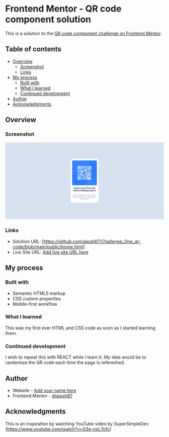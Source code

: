 # Frontend Mentor - QR code component solution

This is a solution to the [QR code component challenge on Frontend Mentor](https://www.frontendmentor.io/challenges/qr-code-component-iux_sIO_H). 

## Table of contents

- [Overview](#overview)
  - [Screenshot](#screenshot)
  - [Links](#links)
- [My process](#my-process)
  - [Built with](#built-with)
  - [What I learned](#what-i-learned)
  - [Continued development](#continued-development)
- [Author](#author)
- [Acknowledgments](#acknowledgments)

## Overview

### Screenshot

![](./screenshot.png)

### Links

- Solution URL: [https://github.com/ajosh87/Challenge_One_qr-code/blob/main/public/home.html]
- Live Site URL: [Add live site URL here](https://your-live-site-url.com)

## My process

### Built with

- Semantic HTML5 markup
- CSS custom properties
- Mobile-first workflow

### What I learned

This was my first ever HTML and CSS code as soon as I started learning them.

### Continued development

I wish to repeat this with REACT while I learn it. My idea would be to randomize the QR code each time the page is refereshed.

## Author

- Website - [Add your name here](https://www.your-site.com)
- Frontend Mentor - [@ajosh87](https://www.frontendmentor.io/profile/ajosh87)

## Acknowledgments

This is an inspiration by watching YouTube video by SuperSimpleDev (https://www.youtube.com/watch?v=G3e-cpL7ofc)

